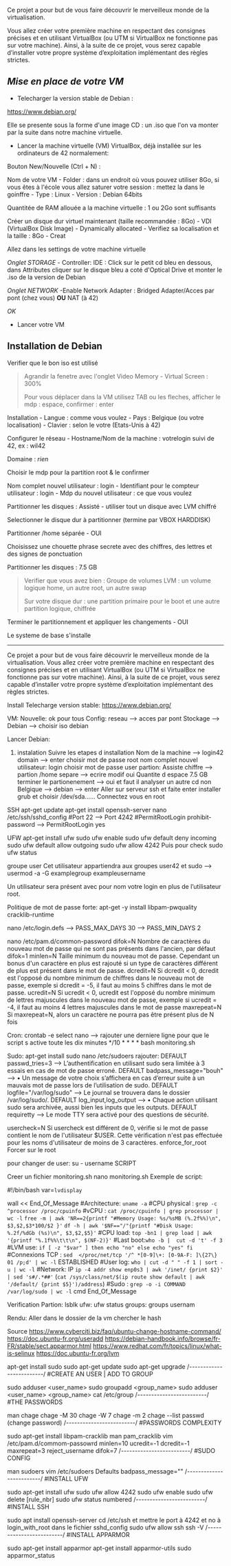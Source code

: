 
Ce projet a pour but de vous faire découvrir le merveilleux monde de la virtualisation.

Vous allez créer votre première machine en respectant des consignes précises et en
utilisant VirtualBox (ou UTM si VirtualBox ne fonctionne pas sur votre machine). Ainsi,
à la suite de ce projet, vous serez capable d’installer votre propre système d’exploitation
implémentant des règles strictes.


___Mise en place de votre VM___
--------------------------------
* Telecharger la version stable de Debian :

https://www.debian.org/

Elle se presente sous la forme d'une image CD : un .iso que l'on va monter par la suite dans notre machine virtuelle.

* Lancer la machine virtuelle (VM) VirtualBox, déjà installée sur les ordinateurs de 42 normalement:

Bouton New/Nouvelle (Ctrl + N) :

Nom de votre VM - 
Folder : dans un endroit où vous pouvez utiliser 8Go, si vous êtes à l'école vous allez saturer votre session : mettez la dans le goinffre - 
Type : Linux - 
Version : Debian 64bits 	

Quantitée de RAM allouée a la machine virtuelle : 1 ou 2Go sont suffisants

Créer un disque dur virtuel maintenant (taille recommandée : 8Go) - VDI (VirtualBox Disk Image) - Dynamically allocated - Verifiez sa localisation et la taille : 8Go - Creat

Allez dans les settings de votre machine virtuelle

_Onglet STORAGE_ - Controller: IDE : Click sur le petit cd bleu en dessous, dans Attributes cliquer sur le disque bleu a coté d'Optical Drive et monter le .iso de la version de Debian 

_Onglet NETWORK_ -Enable Network Adapter : Bridged Adapter/Acces par pont (chez vous) __OU__ NAT (à 42)

_OK_

* Lancer votre VM 


__Installation de Debian__
------------------------------------

Verifier que le bon iso est utilisé 

<blockquote>Agrandir la fenetre avec l'onglet Video Memory - Virtual Screen : 300%

Pour vous déplacer dans la VM utilisez TAB ou les fleches, afficher le mdp : espace, confirmer : enter </blockquote>

Installation - Langue : comme vous voulez - Pays : Belgique (ou votre localisation) - Clavier : selon le votre (Etats-Unis à 42)

Configurer le réseau - Hostname/Nom de la machine : votrelogin suivi de 42, ex : wil42

Domaine : _rien_

Choisir le mdp pour la partition root & le confirmer

Nom complet nouvel utilisateur : login - Identifiant pour le compteur utilisateur : login - Mdp du nouvel utilisateur : ce que vous voulez

Partitionner les disques : Assisté - utiliser tout un disque avec LVM chiffré

Selectionner le disque dur à partitionner (termine par VBOX HARDDISK)

Partitionner /home séparée - OUI

Choisissez une chouette phrase secrete avec des chiffres, des lettres et des signes de ponctuation

Partitionner les disques : 7.5 GB

<blockquote>Verifier que vous avez bien : Groupe de volumes LVM : un volume logique home, un autre root, un autre swap

Sur votre disque dur : une partition primaire pour le boot et une autre partition logique, chiffrée</blockquote>

Terminer le partitionnement et appliquer les changements - OUI

Le systeme de base s'installe


_______________________________________________________________________________________________________________________
Ce projet a pour but de vous faire découvrir le merveilleux monde de la virtualisation.
Vous allez créer votre première machine en respectant des consignes précises et en
utilisant VirtualBox (ou UTM si VirtualBox ne fonctionne pas sur votre machine). Ainsi,
à la suite de ce projet, vous serez capable d’installer votre propre système d’exploitation
implémentant des règles strictes.

Install 
Telecharge version stable:
https://www.debian.org/

VM:
Nouvelle: ok pour tous
Config: reseau --> acces par pont
Stockage --> Debian --> choisir iso debian

Lancer Debian:

1. instalation
Suivre les etapes d installation
Nom de la machine --> login42
domain --> enter
choisir mot de passe root
nom complet nouvel utilisateur: login
choisir mot de passe user
partion: Assiste chiffre --> partion /home separe --> ecrire modif oui 
Quantite d espace 7.5 GB
terminer le partionenement --> oui et faut il analyser un autre cd non
Belgique --> debian --> enter
Aller sur serveur ssh et faite enter
installer grub et choisir /dev/sda......
Connectez vous en root

SSH
apt-get update
apt-get install openssh-server
nano /etc/ssh/sshd_config
#Port 22 --> Port 4242
#PermitRootLogin prohibit-password --> PermitRootLogin yes 

UFW
apt-get install ufw
sudo ufw enable
sudo ufw default deny incoming
sudo ufw default allow outgoing
sudo ufw allow 4242
Puis pour check
sudo ufw status

groupe user
Cet utilisateur appartiendra aux groupes user42 et sudo --> usermod -a -G examplegroup exampleusername

Un utilisateur sera présent avec pour nom votre login en plus de l’utilisateur root.


Politique de mot de passe forte:
apt-get -y install libpam-pwquality cracklib-runtime

nano /etc/login.defs
--> PASS_MAX_DAYS 30
--> PASS_MIN_DAYS 2

nano /etc/pam.d/common-password
difok=N    Nombre de caractères du nouveau mot de passe qui ne sont pas présents dans l'ancien, par défaut difok=1
minlen=N    Taille minimum du nouveau mot de passe. Cependant un bonus d'un caractère en plus est rajouté si un type de caractères différent de plus est présent dans le mot de passe.
dcredit=N    Si dcredit < 0, dcredit est l'opposé du nombre minimum de chiffres dans le nouveau mot de passe, exemple si dcredit = -5, il faut au moins 5 chiffres dans le mot de passe.
ucredit=N    Si ucredit < 0, ucredit est l'opposé du nombre minimum de lettres majuscules dans le nouveau mot de passe, exemple si ucredit = -4, il faut au moins 4 lettres majuscules dans le mot de passe
maxrepeat=N    Si maxrepeat=N, alors un caractère ne pourra pas être présent plus de N fois

Cron:
crontab -e select nano
--> rajouter une derniere ligne pour que le script s active toute les dix minutes
*/10 * * * * bash monitoring.sh

Sudo:
apt-get install sudo
nano /etc/sudoers
rajouter:
DEFAULT	passwd_tries=3  --> L’authentification en utilisant sudo sera limitée à 3 essais en cas de mot de passe erroné.
DEFAULT	badpass_message="bouh" --> • Un message de votre choix s’affichera en cas d’erreur suite à un mauvais mot de passe lors de l’utilisation de sudo.
DEFAULT	logfile="/var/log/sudo" --> Le journal se trouvera dans le dossier /var/log/sudo/.
DEFAULT	log_input,log_output --> • Chaque action utilisant sudo sera archivée, aussi bien les inputs que les outputs.
DEFAULT	requiretty --> Le mode TTY sera activé pour des questions de sécurité.


usercheck=N    Si usercheck est différent de 0, vérifie si le mot de passe contient le nom de l'utilisateur $USER. Cette vérification n'est pas effectuée pour les noms d'utilisateur de moins de 3 caractères.
enforce_for_root Forcer sur le root

pour changer de user:
su - username
SCRIPT

Creer un fichier monitoring.sh
nano monitoring.sh
Exemple de script:

#!/bin/bash
var=`lvdisplay`

wall << End_Of_Message
        #Architecture: `uname -a`
        #CPU physical : `grep -c ^processor /proc/cpuinfo`
        #vCPU : `cat /proc/cpuinfo | grep processor | wc -l`
        `free -m | awk 'NR==2{printf "#Memory Usage: %s/%sMB (%.2f%%)\n", $3,$2,$3*100/$2 }'`
        `df -h | awk '$NF=="/"{printf "#Disk Usage: %.2f/%dGb (%s)\n", $3,$2,$5}'`
        #CPU load: `top -bn1 | grep load | awk '{printf "%.1f%%\t\t\n", $(NF-2)}'`
        #Last boot:`who -b |  cut -d 't' -f 3`
        #LVM use: `if [ -z "$var" ]
         then
                echo "no"
        else
                echo "yes"
        fi`
        #Connexions TCP :  `sed  </proc/net/tcp '/^ *[0-9]\+: [0-9A-F: ]\{27\} 01 /p;d' | wc -l` ESTABLISHED
        #User log: `who | cut -d " " -f 1 | sort -u | wc -l`
        #Network: IP `ip -4 addr show enp0s3 | awk '/inet/ {print $2}' | sed 's#/.*##'` (`cat /sys/class/net/$(ip route show default | awk '/default/ {print $5}')/address`)
        #Sudo : `grep -o -i COMMAND /var/log/sudo | wc -l` cmd
End_Of_Message

Verification
Partion: lsblk
ufw: ufw status
groups: groups usernam

Rendu:
Aller dans le dossier de la vm chercher le hash


Source
https://www.cyberciti.biz/faq/ubuntu-change-hostname-command/
https://doc.ubuntu-fr.org/useradd
https://debian-handbook.info/browse/fr-FR/stable/sect.apparmor.html
https://www.redhat.com/fr/topics/linux/what-is-selinux
https://doc.ubuntu-fr.org/lvm



apt-get install sudo
sudo apt-get update
sudo apt-get upgrade
/*-------------------------*/
#CREATE AN USER | ADD TO GROUP

sudo adduser <user_name>
sudo groupadd <group_name>
sudo adduser <user_name> <group_name>
cat /etc/group
/*-------------------------*/
#THE PASSWORDS

man chage
chage -M 30 <user>
chage -W 7 <user>
chage -m 2 <user>
chage --list <user>
passwd (change password)
/*-------------------------*/
#PASSWORDS COMPLEXITY

sudo apt-get install libpam-cracklib
man pam_cracklib
vim /etc/pam.d/commom-passowrd
minlen=10
ucredit=-1
dcredit=-1
maxrepeat=3
reject_username
difok=7
/*-------------------------*/
#SUDO CONFIG

man sudoers
vim /etc/sudoers
Defaults	badpass_message="<message>"
/*-------------------------*/
#INSTALL UFW

sudo apt-get install ufw
sudo ufw allow 4242
sudo ufw enable
sudo ufw delete [rule_nbr]
sudo ufw status numbered
/*-------------------------*/
#INSTALL SSH

sudo apt install openssh-server
cd /etc/ssh et mettre le port à 4242 et no à login_with_root dans le fichier sshd_config
sudo ufw allow ssh
ssh -V
/*-------------------------*/
#INSTALL APPARMOR

sudo apt-get install apparmor
apt-get install apparmor-utils
sudo apparmor_status
